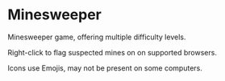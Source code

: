 # Minesweeper

Minesweeper game, offering multiple difficulty levels.

Right-click to flag suspected mines on on supported browsers.

Icons use Emojis, may not be present on some computers.
